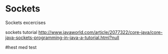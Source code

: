 # Sockets
Sockets excercises

sockets tutorial 
http://www.javaworld.com/article/2077322/core-java/core-java-sockets-programming-in-java-a-tutorial.html?null

#hest med test
